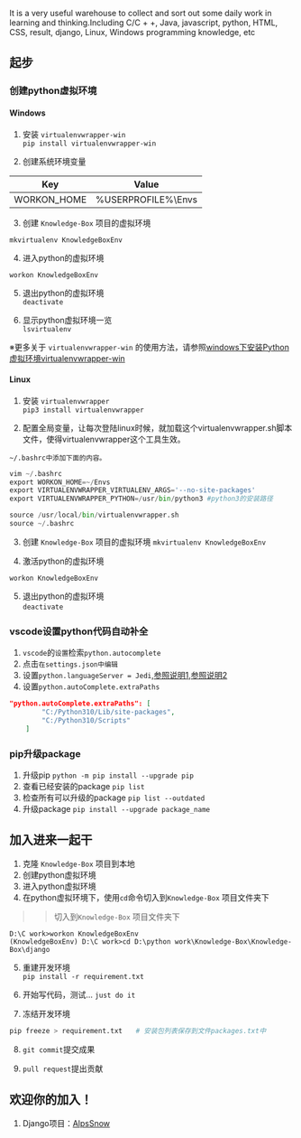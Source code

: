 It is a very useful warehouse to collect and sort out some daily work in learning and thinking.Including C/C + +, Java, javascript, python, HTML, CSS, result, django, Linux, Windows programming knowledge, etc

## 起步

### 创建python虚拟环境 
#### Windows
1. 安装 `virtualenvwrapper-win`   
```pip install virtualenvwrapper-win```

2. 创建系统环境变量

| Key | Value | 
| ------ | ------ |
| WORKON_HOME | %USERPROFILE%\Envs |

3. 创建 `Knowledge-Box` 项目的虚拟环境  

```mkvirtualenv KnowledgeBoxEnv```

4. 进入python的虚拟环境  

```workon KnowledgeBoxEnv```


5. 退出python的虚拟环境  
```deactivate```

6. 显示python虚拟环境一览  
```lsvirtualenv```


※更多关于 `virtualenvwrapper-win` 的使用方法，请参照[windows下安装Python虚拟环境virtualenvwrapper-win](https://www.cnblogs.com/suke99/p/5355894.html)

#### Linux 
1. 安装 `virtualenvwrapper`   
```pip3 install virtualenvwrapper```

2. 配置全局变量，让每次登陆linux时候，就加载这个virtualenvwrapper.sh脚本文件，使得virtualenvwrapper这个工具生效。

```~/.bashrc中添加下面的内容。```
```python
vim ~/.bashrc
export WORKON_HOME=~/Envs
export VIRTUALENVWRAPPER_VIRTUALENV_ARGS='--no-site-packages'
export VIRTUALENVWRAPPER_PYTHON=/usr/bin/python3 #python3的安装路径

source /usr/local/bin/virtualenvwrapper.sh
source ~/.bashrc
```

3. 创建 `Knowledge-Box` 项目的虚拟环境 
```mkvirtualenv KnowledgeBoxEnv```

4. 激活python的虚拟环境 

```workon KnowledgeBoxEnv```

5. 退出python的虚拟环境  
```deactivate```

### vscode设置python代码自动补全
1. `vscode`的`设置`检索`python.autocomplete`
2. 点击`在settings.json中编辑`
3. 设置`python.languageServer = Jedi`,[参照说明1](https://github.com/microsoft/vscode-python/issues/7010),[参照说明2](https://stackoverflow.com/questions/55897160/what-is-the-difference-between-jedi-and-python-language-server-in-vs-code-ide)
4. 设置`python.autoComplete.extraPaths`
```json
"python.autoComplete.extraPaths": [        
        "C:/Python310/Lib/site-packages",
        "C:/Python310/Scripts"
    ]
```

### pip升级package
1. 升级pip
`python -m pip install --upgrade pip`
2. 查看已经安装的package
`pip list`
3. 检查所有可以升级的package
`pip list --outdated`
4. 升级package
`pip install --upgrade package_name`  

## 加入进来一起干

1. 克隆 `Knowledge-Box` 项目到本地
2. 创建python虚拟环境
3. 进入python虚拟环境
4. 在python虚拟环境下，使用`cd`命令切入到`Knowledge-Box` 项目文件夹下
>> 切入到`Knowledge-Box` 项目文件夹下  
```
D:\C work>workon KnowledgeBoxEnv
(KnowledgeBoxEnv) D:\C work>cd D:\python work\Knowledge-Box\Knowledge-Box\django
```
5. 重建开发环境  
```pip install -r requirement.txt```

6. 开始写代码，测试... `just do it`  

7. 冻结开发环境  
```python	
pip freeze > requirement.txt　　# 安装包列表保存到文件packages.txt中　
```
8. `git commit`提交成果  

9. `pull request`提出贡献  

## 欢迎你的加入！

1. Django项目：[AlpsSnow](./django/README.md)
